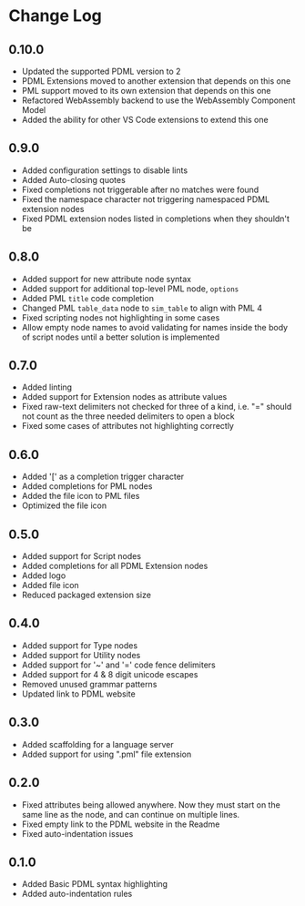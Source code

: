 # Change Log

## 0.10.0
- Updated the supported PDML version to 2
- PDML Extensions moved to another extension that depends on this one
- PML support moved to its own extension that depends on this one
- Refactored WebAssembly backend to use the WebAssembly Component Model
- Added the ability for other VS Code extensions to extend this one

## 0.9.0
- Added configuration settings to disable lints
- Added Auto-closing quotes
- Fixed completions not triggerable after no matches were found
- Fixed the namespace character not triggering namespaced PDML extension nodes
- Fixed PDML extension nodes listed in completions when they shouldn't be

## 0.8.0
- Added support for new attribute node syntax
- Added support for additional top-level PML node, `options`
- Added PML `title` code completion
- Changed PML `table_data` node to `sim_table` to align with PML 4
- Fixed scripting nodes not highlighting in some cases
- Allow empty node names to avoid validating for names inside the body of script nodes until a better solution is implemented

## 0.7.0
- Added linting
- Added support for Extension nodes as attribute values
- Fixed raw-text delimiters not checked for three of a kind, i.e. "=" should not count as the three needed delimiters to open a block
- Fixed some cases of attributes not highlighting correctly

## 0.6.0
- Added '[' as a completion trigger character
- Added completions for PML nodes
- Added the file icon to PML files
- Optimized the file icon

## 0.5.0
- Added support for Script nodes
- Added completions for all PDML Extension nodes
- Added logo
- Added file icon
- Reduced packaged extension size

## 0.4.0
- Added support for Type nodes
- Added support for Utility nodes
- Added support for '~' and '=' code fence delimiters
- Added support for 4 & 8 digit unicode escapes
- Removed unused grammar patterns
- Updated link to PDML website

## 0.3.0
- Added scaffolding for a language server
- Added support for using ".pml" file extension

## 0.2.0
- Fixed attributes being allowed anywhere. Now they must start on the same line as the node, and can continue on multiple lines.
- Fixed empty link to the PDML website in the Readme
- Fixed auto-indentation issues

## 0.1.0
- Added Basic PDML syntax highlighting
- Added auto-indentation rules